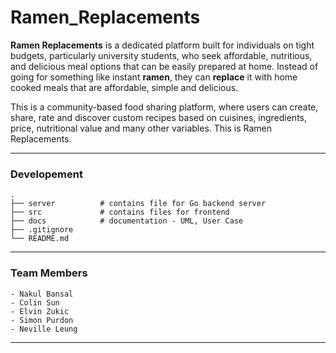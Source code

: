 # Ramen_Replacements

**Ramen Replacements** is a dedicated platform built for individuals on tight budgets, particularly university students, who seek affordable, nutritious, and delicious meal options that can be easily prepared at home. Instead of going for something like instant **ramen**, they can **replace** it with home cooked meals that are affordable, simple and delicious. 

This is a community-based food sharing platform, where users can create, share, rate and discover custom recipes based on cuisines, ingredients, price, nutritional value and many other variables. This is Ramen Replacements.

---

### Developement


```
.
├── server          # contains file for Go backend server
├── src             # contains files for frontend
├── docs            # documentation - UML, User Case
├── .gitignore
└── README.md
```

---

### Team Members
```
- Nakul Bansal
- Colin Sun
- Elvin Zukic
- Simon Purdon
- Neville Leung
```

---
